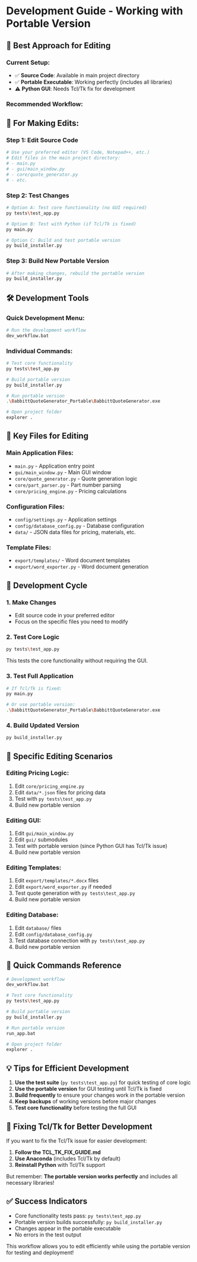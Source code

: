 # Development Guide - Working with Portable Version

## 🎯 **Best Approach for Editing**

### **Current Setup:**
- ✅ **Source Code**: Available in main project directory
- ✅ **Portable Executable**: Working perfectly (includes all libraries)
- ⚠️ **Python GUI**: Needs Tcl/Tk fix for development

### **Recommended Workflow:**

## 📝 **For Making Edits:**

### **Step 1: Edit Source Code**
```bash
# Use your preferred editor (VS Code, Notepad++, etc.)
# Edit files in the main project directory:
# - main.py
# - gui/main_window.py
# - core/quote_generator.py
# - etc.
```

### **Step 2: Test Changes**
```bash
# Option A: Test core functionality (no GUI required)
py tests\test_app.py

# Option B: Test with Python (if Tcl/Tk is fixed)
py main.py

# Option C: Build and test portable version
py build_installer.py
```

### **Step 3: Build New Portable Version**
```bash
# After making changes, rebuild the portable version
py build_installer.py
```

## 🛠️ **Development Tools**

### **Quick Development Menu:**
```bash
# Run the development workflow
dev_workflow.bat
```

### **Individual Commands:**
```bash
# Test core functionality
py tests\test_app.py

# Build portable version
py build_installer.py

# Run portable version
.\BabbittQuoteGenerator_Portable\BabbittQuoteGenerator.exe

# Open project folder
explorer .
```

## 📁 **Key Files for Editing**

### **Main Application Files:**
- `main.py` - Application entry point
- `gui/main_window.py` - Main GUI window
- `core/quote_generator.py` - Quote generation logic
- `core/part_parser.py` - Part number parsing
- `core/pricing_engine.py` - Pricing calculations

### **Configuration Files:**
- `config/settings.py` - Application settings
- `config/database_config.py` - Database configuration
- `data/` - JSON data files for pricing, materials, etc.

### **Template Files:**
- `export/templates/` - Word document templates
- `export/word_exporter.py` - Word document generation

## 🔄 **Development Cycle**

### **1. Make Changes**
- Edit source code in your preferred editor
- Focus on the specific files you need to modify

### **2. Test Core Logic**
```bash
py tests\test_app.py
```
This tests the core functionality without requiring the GUI.

### **3. Test Full Application**
```bash
# If Tcl/Tk is fixed:
py main.py

# Or use portable version:
.\BabbittQuoteGenerator_Portable\BabbittQuoteGenerator.exe
```

### **4. Build Updated Version**
```bash
py build_installer.py
```

## 🎯 **Specific Editing Scenarios**

### **Editing Pricing Logic:**
1. Edit `core/pricing_engine.py`
2. Edit `data/*.json` files for pricing data
3. Test with `py tests\test_app.py`
4. Build new portable version

### **Editing GUI:**
1. Edit `gui/main_window.py`
2. Edit `gui/` submodules
3. Test with portable version (since Python GUI has Tcl/Tk issue)
4. Build new portable version

### **Editing Templates:**
1. Edit `export/templates/*.docx` files
2. Edit `export/word_exporter.py` if needed
3. Test quote generation with `py tests\test_app.py`
4. Build new portable version

### **Editing Database:**
1. Edit `database/` files
2. Edit `config/database_config.py`
3. Test database connection with `py tests\test_app.py`
4. Build new portable version

## 🚀 **Quick Commands Reference**

```bash
# Development workflow
dev_workflow.bat

# Test core functionality
py tests\test_app.py

# Build portable version
py build_installer.py

# Run portable version
run_app.bat

# Open project folder
explorer .
```

## 💡 **Tips for Efficient Development**

1. **Use the test suite** (`py tests\test_app.py`) for quick testing of core logic
2. **Use the portable version** for GUI testing until Tcl/Tk is fixed
3. **Build frequently** to ensure your changes work in the portable version
4. **Keep backups** of working versions before major changes
5. **Test core functionality** before testing the full GUI

## 🔧 **Fixing Tcl/Tk for Better Development**

If you want to fix the Tcl/Tk issue for easier development:

1. **Follow the TCL_TK_FIX_GUIDE.md**
2. **Use Anaconda** (includes Tcl/Tk by default)
3. **Reinstall Python** with Tcl/Tk support

But remember: **The portable version works perfectly** and includes all necessary libraries!

## ✅ **Success Indicators**

- Core functionality tests pass: `py tests\test_app.py`
- Portable version builds successfully: `py build_installer.py`
- Changes appear in the portable executable
- No errors in the test output

This workflow allows you to edit efficiently while using the portable version for testing and deployment! 